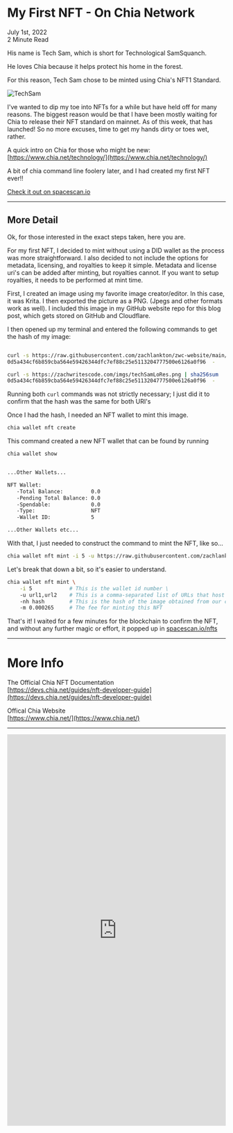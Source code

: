 # My First NFT - On Chia Network

July 1st, 2022 <br>
2 Minute Read

His name is Tech Sam, which is short for Technological SamSquanch.

He loves Chia because it helps protect his home in the forest.

For this reason, Tech Sam chose to be minted using Chia's NFT1 Standard.

![TechSam](/imgs/techSamLoRes.png)

I've wanted to dip my toe into NFTs for a while but have held off for many reasons.
The biggest reason would be that I have been mostly waiting for Chia to release their NFT standard on mainnet. As of this week, that has launched! So no more excuses, time to get my hands dirty or toes wet, rather.

A quick intro on Chia for those who might be new: <br>
[https://www.chia.net/technology/](https://www.chia.net/technology/)

A bit of chia command line foolery later, and I had created my first NFT ever!!

[Check it out on spacescan.io](https://www.spacescan.io/xch/nft/nft1rpfce33nmz9thcrscr7k83pnnrmpwwty649kpde37jdksq3xc9xssqg9sw)

---

## More Detail

Ok, for those interested in the exact steps taken, here you are.

For my first NFT, I decided to mint without using a DID wallet as the process was more straightforward. I also decided to not include the options for metadata, licensing, and royalties to keep it simple. Metadata and license uri's can be added after minting, but royalties cannot. If you want to setup royalties, it needs to be performed at mint time.

First, I created an image using my favorite image creator/editor. In this case, it was Krita.
I then exported the picture as a PNG. (Jpegs and other formats work as well).
I included this image in my GitHub website repo for this blog post, which gets stored on GitHub and Cloudflare.

I then opened up my terminal and entered the following commands to get the hash of my image:

```bash

curl -s https://raw.githubusercontent.com/zachlankton/zwc-website/main/assets/imgs/techSamLoRes.png | sha256sum
0d5a434cf6b859cba564e59426344dfc7ef88c25e5113204777500e6126a0f96  -

curl -s https://zachwritescode.com/imgs/techSamLoRes.png | sha256sum
0d5a434cf6b859cba564e59426344dfc7ef88c25e5113204777500e6126a0f96  -

```

Running both `curl` commands was not strictly necessary; I just did it to confirm that the hash was the same for both URI's

Once I had the hash, I needed an NFT wallet to mint this image.

```bash
chia wallet nft create
```

This command created a new NFT wallet that can be found by running

```bash
chia wallet show


...Other Wallets...

NFT Wallet:
   -Total Balance:         0.0
   -Pending Total Balance: 0.0
   -Spendable:             0.0
   -Type:                  NFT
   -Wallet ID:             5

...Other Wallets etc...

```

With that, I just needed to construct the command to mint the NFT, like so...

```bash
chia wallet nft mint -i 5 -u https://raw.githubusercontent.com/zachlankton/zwc-website/main/assets/imgs/techSamLoRes.png,https://zachwritescode.com/imgs/techSamLoRes.png -nh 0d5a434cf6b859cba564e59426344dfc7ef88c25e5113204777500e6126a0f96 -m 0.000265
```

Let's break that down a bit, so it's easier to understand.

```bash
chia wallet nft mint \
    -i 5            # This is the wallet id number \
    -u url1,url2    # This is a comma-separated list of URLs that host the image \
    -nh hash        # This is the hash of the image obtained from our curl command \
    -m 0.000265     # The fee for minting this NFT
```

That's it! I waited for a few minutes for the blockchain to confirm the NFT, and without any further magic or effort, it popped up in [spacescan.io/nfts](https://www.spacescan.io/nfts)

---

# More Info

The Official Chia NFT Documentation <br>
[https://devs.chia.net/guides/nft-developer-guide](https://devs.chia.net/guides/nft-developer-guide)

Offical Chia Website <br>
[https://www.chia.net/](https://www.chia.net/)

---

<iframe src="https://docs.google.com/forms/d/e/1FAIpQLSd70NgEPG9N-Dvm4EwfQs2HDmuOhUKuqGuVx3xmzfYef8J9VA/viewform?embedded=true" width="100%" height="900" frameborder="0" marginheight="0" marginwidth="0">Loading…</iframe>
